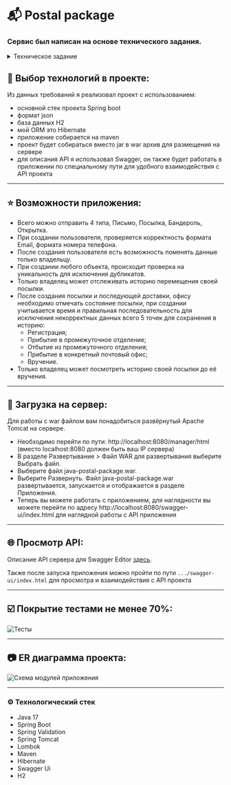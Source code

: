 # 📬 Postal package
### Сервис был написан на основе технического задания.

<details>
<summary>Техническое задание</summary>

## Необходимо реализовать REST API, который позволяет отслеживать почтовые отправления.

В системе должны регистрировать почтовые отправления — письма, посылки — их передвижение между почтовыми отделениями,
а также должна быть реализована возможность получения информации и всей истории передвижения конкретного почтового
отправления.

### Операции, которые должны быть реализованы:
- регистрации почтового отправления,
- его прибытие в промежуточное почтовое отделение,
- его убытие из почтового отделения,
- его получение адресатом,
- просмотр статуса и полной истории движения почтового отправления.

### Почтовое отправление определяется следующими свойствами:
- идентификатор,
- тип (письмо, посылка, бандероль, открытка),
- индекс получателя,
- адрес получателя,
- имя получателя.

### Почтовое отделение характеризуется следующими свойствами:
- индекс,
- название,
- адрес получателя.

Сервис может быть реализован в видео JSON либо XML-сервиса на выбор. Сервис может быть реализован при помощи стека Java EE или Spring.

СУБД для хранения данных может использоваться любая.

Работа с данными должна быть выполнена с помощью ORM, библиотека может использоваться любая.

Приложение должно быть собрано при помощи Maven или Gradle.

Результатом работы должен быть war или ear-архив, который может быть размещен на сервер приложений. Для отладки и демонстрации может использоваться любой сервер приложений.

К приложению должно прилагаться описание его API — структура запросов и ответов, список допустимых операций, можно это реализовать в виде проекта SoapUI.

Код должен быть покрыт тестами минимум на 70% (приложить скрин покрытия)
___

</details>

## 📃 Выбор технологий в проекте:
Из данных требований я реализовал проект с использованием:
- основной стек проекта Spring boot
- формат json
- база данных H2
- мой ORM это Hibernate
- приложение собирается на maven
- проект будет собираться вместо jar в war архив для размещения на сервере
- для описания API я использовал Swagger, он также будет работать в приложении по специальному пути для удобного взаимодействия с API проекта
___

## ⭐ Возможности приложения:
* Всего можно отправить 4 типа, Письмо, Посылка, Бандероль, Открытка.
* При создании пользователя, проверяется корректность формата Email, формата номера телефона.
* После создания пользователя есть возможность поменять данные только владельцу.
* При создании любого объекта, происходит проверка на уникальность для исключения дубликатов.
* Только владелец может отслеживать историю перемещения своей посылки.
* После создания посылки и последующей доставки, офису необходимо отмечать состояние посылки, при создании учитывается
время и правильная последовательность для исключения некорректных данных всего 5 точек для сохранения в историю:
    * Регистрация;
    * Прибытие в промежуточное отделение;
    * Отбытие из промежуточного отделения;
    * Прибытие в конкретный почтовый офис;
    * Вручение.
* Только владелец может посмотреть историю своей посылки до её вручения.
___

## 🚀 Загрузка на сервер:

Для работы с war файлом вам понадобиться развёрнутый Apache Tomcat на сервере.

- Необходимо перейти по пути: http://localhost:8080/manager/html (вместо localhost:8080 должен быть ваш IP сервера)
- В разделе Развертывание > Файл WAR для развертывания выберите Выбрать файл.
- Выберите файл java-postal-package.war.
- Выберите Развернуть. Файл java-postal-package.war развертывается, запускается и отображается в разделе Приложения.
- Теперь вы можете работать с приложением, для наглядности вы можете перейти по адресу http://localhost:8080/swagger-ui/index.html 
для наглядной работы с API приложения
___

## 🌐 Просмотр API:

Описание API сервера для Swagger Editor [здесь](src%2Fmain%2Fresources%2Ftemplates%2Fjava-postal-package-spec.json).

Также после запуска приложения можно пройти по пути ` .../swagger-ui/index.html ` для просмотра и взаимодействия с API проекта
___

## ☑️ Покрытие тестами не менее 70%:

![Тесты](https://github.com/FokuZz/java-postal-package/tree/main/src/main/resources/templates/tests.jpeg)

___
## 📷 ER диаграмма проекта:

![Схема модулей приложения](https://github.com/FokuZz/java-postal-package/tree/main/src/main/resources/templates/database.jpeg)

___

### ⚙️ Технологический стек
* Java 17
* Spring Boot
* Spring Validation
* Spring Tomcat
* Lombok
* Maven
* Hibernate
* Swagger Ui
* H2
